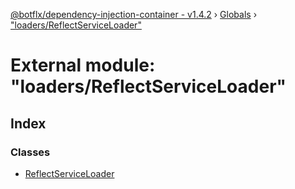 [@botflx/dependency-injection-container - v1.4.2](../README.md) › [Globals](../globals.md) › ["loaders/ReflectServiceLoader"](_loaders_reflectserviceloader_.md)

# External module: "loaders/ReflectServiceLoader"

## Index

### Classes

* [ReflectServiceLoader](../classes/_loaders_reflectserviceloader_.reflectserviceloader.md)
